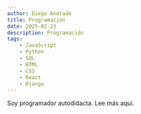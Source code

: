 ```yaml
---
author: Diego Andrade
title: Programación
date: 2025-02-23
description: Programación
tags: 
    - JavaScript
    - Python
    - SQL
    - HTML
    - CSS
    - React
    - Django
---
```


Soy programador autodidacta. Lee más aquí.